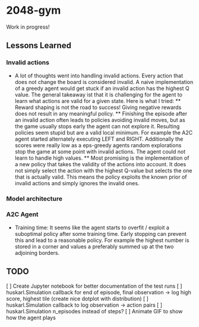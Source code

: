 # 2048-gym

Work in progress!

## Lessons Learned

### Invalid actions

* A lot of thoughts went into handling invalid actions. Every action that does
not change the board is considered invalid. A naive implementation of a greedy
agent would get stuck if an invalid action has the highest Q value. The general
takeaway ist that it is challenging for the agent to learn what actions are
valid for a given state. Here is what I tried:
** Reward shaping is not the road to success! Giving negative rewards does not
result in any meaningful policy.
** Finishing the episode after an invalid action often leads to policies
avoiding invalid moves, but as the game usually stops early the agent can not
explore it. Resulting policies seem stupid but are a valid local minimum. For
example the A2C agent started alternately executing LEFT and RIGHT.
Additionally the scores were really low as a eps-greedy agents random
explorations stop the game at some point with invalid actions. The agent could
not learn to handle high values.
** Most promising is the implementation of a new policy that takes the validity
of the actions into account. It does not simply select the action with the
highest Q-value but selects the one that is actually valid. This means the
policy exploits the known prior of invalid actions and simply ignores the
invalid ones.

### Model architecture

### A2C Agent

* Training time: It seems like the agent starts to overfit / exploit a
suboptimal policy after some training time. Early stopping can prevent this and
lead to a reasonable policy. For example the highest number is stored in a
corner and values a preferably summed up at the two adjoining borders.

## TODO
[ ] Create Jupyter notebook for better documentation of the test runs
[ ] huskarl.Simulation callback for end of episode, final observation 
-> log high score, highest tile (create nice dotplot with distribution)
[ ] huskarl.Simulation callback to log observation -> action pairs
[ ] huskarl.Simulation n_episodes instead of steps?
[ ] Animate GIF to show how the agent plays
